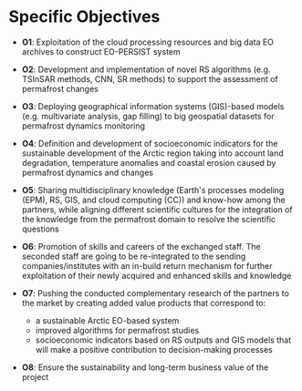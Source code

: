 # Specific Objectives

- **O1**: Exploitation of the cloud processing resources and big data EO archives to construct EO-PERSIST system

- **O2**: Development and implementation of novel RS algorithms (e.g. TSInSAR methods, CNN, SR methods) to support the assessment of permafrost changes

- **O3**: Deploying geographical information systems (GIS)-based models (e.g. multivariate analysis, gap filling) to big geospatial datasets for permafrost dynamics monitoring

- **O4**: Definition and development of socioeconomic indicators for the sustainable development of the Arctic region taking into account land degradation, temperature anomalies and coastal erosion caused by permafrost dynamics and changes

- **O5**: Sharing multidisciplinary knowledge (Earth's processes modeling (EPM), RS, GIS, and cloud computing (CC)) and know-how among the partners, while aligning different scientific cultures for the integration of the knowledge from the permafrost domain to resolve the scientific questions

- **O6**: Promotion of skills and careers of the exchanged staff. The seconded staff are going to be re-integrated to the sending companies/institutes with an in-build return mechanism for further exploitation of their newly acquired and enhanced skills and knowledge

- **O7**: Pushing the conducted complementary research of the partners to the market by creating added value products that correspond to:
    - a sustainable Arctic EO-based system
    - improved algorithms for permafrost studies
    - socioeconomic indicators based on RS outputs and GIS models that will make a positive contribution to decision-making processes

- **O8**: Ensure the sustainability and long-term business value of the project
